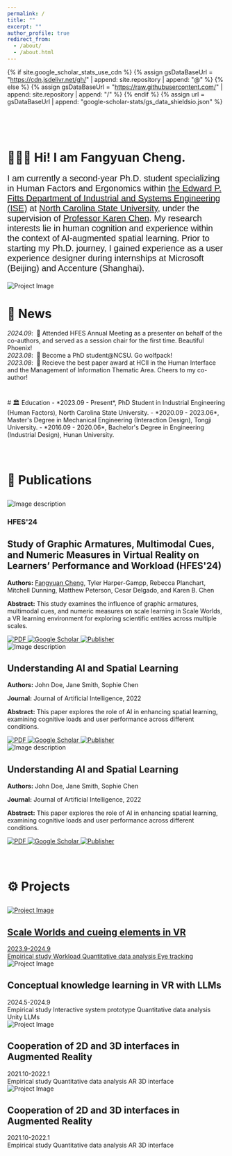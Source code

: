 ```yaml
---
permalink: /
title: ""
excerpt: ""
author_profile: true
redirect_from: 
  - /about/
  - /about.html
---
```


{% if site.google_scholar_stats_use_cdn %}
{% assign gsDataBaseUrl = "https://cdn.jsdelivr.net/gh/" | append: site.repository | append: "@" %}
{% else %}
{% assign gsDataBaseUrl = "https://raw.githubusercontent.com/" | append: site.repository | append: "/" %}
{% endif %}
{% assign url = gsDataBaseUrl | append: "google-scholar-stats/gs_data_shieldsio.json" %}

<span class='anchor' id='about-me'></span>

<div style="height: 50px;"></div>

<h1>👩🏻‍💻 Hi! I am Fangyuan Cheng.</h1>
<p style="font-size: 20px; font-family: 'Trebuchet MS', Helvetica, sans-serif;" > I am currently a second-year Ph.D. student specializing in Human Factors and Ergonomics within <a href="https://ise.ncsu.edu/"> the Edward P. Fitts Department of Industrial and Systems Engineering (ISE)</a> at <a href="https://www.ncsu.edu/">North Carolina State University</a>, under the supervision of <a href="https://ise.ncsu.edu/people/kbchen2/"> Professor Karen Chen</a>. My research interests lie in human cognition and experience within the context of AI-augmented spatial learning. Prior to starting my Ph.D. journey, I gained experience as a user experience designer during internships at Microsoft (Beijing) and Accenture (Shanghai). </p>


<section class="framework">
        <img src="/images/frame.png" alt="Project Image">
</section>



# 📆 News
<div class="news-container">
    <i>2024.09</i>: &nbsp;🌵 Attended HFES Annual Meeting as a presenter on behalf of the co-authors, and served as a session chair for the first time. Beautiful Phoenix!<br>
    <i>2023.08</i>: &nbsp;🐺 Become a PhD student@NCSU. Go wolfpack!<br>
    <i>2023.08</i>: &nbsp;🎉 Recieve the best paper award at HCII in the Human Interface and the Management of Information Thematic Area. Cheers to my co-author!
  
</div>



<div style="height: 40px;"></div>
# 🏛️ Education
- *2023.09 - Present*, PhD Student in Industrial Engineering (Human Factors), North Carolina State University.
- *2020.09 - 2023.06*, Master's Degree in Mechanical Engineering (Interaction Design), Tongji University.
- *2016.09 - 2020.06*, Bachelor's Degree in Engineering (Industrial Design), Hunan University.

<div style="height: 40px;"></div>




# 📑 Publications
<div style="height: 10px;"></div>
<div class="card-container-aboutme">
  
  <!-- 第一篇文章 -->
  <div class="card-aboutme">
      <img src="/images/publication1.png" alt="Image description" class="card-image">
      <div class="card-text">
              <h3>HFES'24</h3>
              <h2>Study of Graphic Armatures, Multimodal Cues, and Numeric Measures in Virtual Reality on Learners’ Performance and Workload (HFES'24)</h2>
              <p><strong>Authors:</strong> <u>Fangyuan Cheng</u>, Tyler Harper-Gampp, Rebecca Planchart, Mitchell Dunning, Matthew Peterson, Cesar Delgado, and Karen B. Chen</p>
              <p><strong>Abstract:</strong> This study examines the influence of graphic armatures, multimodal cues, and numeric measures on scale learning in Scale Worlds, a VR learning environment for exploring scientific entities across multiple scales.</p>
              <div class="card-icons">
                <a href="/publication_content/study-of-graphic-armatures-multimodal-cues-and-numeric-measures-in-virtual-reality-on-learners.pdf" class="icon-button" title="Download PDF">
                  <img src="/images/pdf.png" alt="PDF">
                </a>
                <a href="google_scholar_link" class="icon-button" title="Google Scholar">
                  <img src="/images/gscholar.png" alt="Google Scholar">
                </a>
                <a href="https://journals.sagepub.com/doi/10.1177/10711813241269236" class="icon-button" title="Publisher">
                  <img src="/images/publisher.png" alt="Publisher">
                </a>
              </div>
      </div>
    
  </div>
  

  <div class="card-aboutme">
      <img src="/images/publication2.png" alt="Image description" class="card-image">
      <div class="card-text">
              <h2>Understanding AI and Spatial Learning</h2>
              <p><strong>Authors:</strong> John Doe, Jane Smith, Sophie Chen</p>
              <p><strong>Journal:</strong> Journal of Artificial Intelligence, 2022</p>
              <p><strong>Abstract:</strong> This paper explores the role of AI in enhancing spatial learning, examining cognitive loads and user performance across different conditions.</p>
              <div class="card-icons">
                <a href="/publication_content/test.pdf" class="icon-button" title="Download PDF">
                  <img src="/images/pdf.png" alt="PDF">
                </a>
                <a href="google_scholar_link" class="icon-button" title="Google Scholar">
                  <img src="/images/gscholar.png" alt="Google Scholar">
                </a>
                <a href="publisher_link" class="icon-button" title="Publisher">
                  <img src="/images/publisher.png" alt="Publisher">
                </a>
              </div>
      </div>
    
  </div>


  <!-- 第三篇文章 -->
  <div class="card-aboutme">
      <img src="/images/publication3.png" alt="Image description" class="card-image">
      <div class="card-text">
              <h2>Understanding AI and Spatial Learning</h2>
              <p><strong>Authors:</strong> John Doe, Jane Smith, Sophie Chen</p>
              <p><strong>Journal:</strong> Journal of Artificial Intelligence, 2022</p>
              <p><strong>Abstract:</strong> This paper explores the role of AI in enhancing spatial learning, examining cognitive loads and user performance across different conditions.</p>
              <div class="card-icons">
                <a href="/publication_content/test.pdf" class="icon-button" title="Download PDF">
                  <img src="/images/pdf.png" alt="PDF">
                </a>
                <a href="google_scholar_link" class="icon-button" title="Google Scholar">
                  <img src="/images/gscholar.png" alt="Google Scholar">
                </a>
                <a href="publisher_link" class="icon-button" title="Publisher">
                  <img src="/images/publisher.png" alt="Publisher">
                </a>
              </div>
      </div>
    
  </div>

</div>

<div style="height: 40px;"></div>

# ⚙️ Projects
<div style="height: 10px;"></div>
<div class="projects_container_aboutme">
<a href="/projects/projects01/">
    <div class="projcard_card_aboutme">
        <div class="projcard_image">
            <img src="/images/projects01.png" alt="Project Image">
            <div class="overlay">
                <div class="projcard_content">
                    <div class="projcard_header">
                        <h2 contenteditable="true">Scale Worlds and cueing elements in VR</h2>
                    </div>
                        <span class="date" contenteditable="true">2023.9-2024.9</span>   
                    <div class="projcard_footer">
                        <span class="tag" contenteditable="true">Empirical study</span>
                        <span class="tag" contenteditable="true">Workload</span>
                        <span class="tag" contenteditable="true">Quantitative data analysis</span>
                        <span class="tag" contenteditable="true">Eye tracking</span>
                    </div>
                </div>
            </div>
        </div> 
    </div>
</a>
    <div class="projcard_card_aboutme">
        <div class="projcard_image">
            <img src="/images/projects02.png" alt="Project Image">
            <div class="overlay">
                <div class="projcard_content">
                    <div class="projcard_header">
                        <h2 contenteditable="true">Conceptual knowledge learning in VR with LLMs</h2>
                    </div>
                        <span class="date" contenteditable="true">2024.5-2024.9</span>   
                    <div class="projcard_footer">
                        <span class="tag" contenteditable="true">Empirical study</span>
                        <span class="tag" contenteditable="true">Interactive system prototype</span>
                        <span class="tag" contenteditable="true">Quantitative data analysis</span>
                        <span class="tag" contenteditable="true">Unity</span>
                        <span class="tag" contenteditable="true">LLMs</span>
                    </div>
                </div>
            </div>
        </div> 
    </div>
    <div class="projcard_card_aboutme">
        <div class="projcard_image">
            <img src="/images/projects03.png" alt="Project Image">
            <div class="overlay">
                <div class="projcard_content">
                    <div class="projcard_header">
                        <h2 contenteditable="true">Cooperation of 2D and 3D interfaces in Augmented Reality</h2>
                    </div>
                        <span class="date" contenteditable="true">2021.10-2022.1</span>   
                    <div class="projcard_footer">
                        <span class="tag" contenteditable="true">Empirical study</span>
                        <span class="tag" contenteditable="true">Quantitative data analysis</span>
                        <span class="tag" contenteditable="true">AR</span>
                        <span class="tag" contenteditable="true">3D interface</span>
                    </div>
                </div>
            </div>
        </div> 
    </div>
    <div class="projcard_card_aboutme">
        <div class="projcard_image">
            <img src="/images/projects03.png" alt="Project Image">
            <div class="overlay">
                <div class="projcard_content">
                    <div class="projcard_header">
                        <h2 contenteditable="true">Cooperation of 2D and 3D interfaces in Augmented Reality</h2>
                    </div>
                        <span class="date" contenteditable="true">2021.10-2022.1</span>   
                    <div class="projcard_footer">
                        <span class="tag" contenteditable="true">Empirical study</span>
                        <span class="tag" contenteditable="true">Quantitative data analysis</span>
                        <span class="tag" contenteditable="true">AR</span>
                        <span class="tag" contenteditable="true">3D interface</span>
                    </div>
                </div>
            </div>
        </div> 
    </div>



</div>




